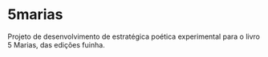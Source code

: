 # 5marias
Projeto de desenvolvimento de estratégica poética experimental para o livro 5 Marias, das edições fuinha.
